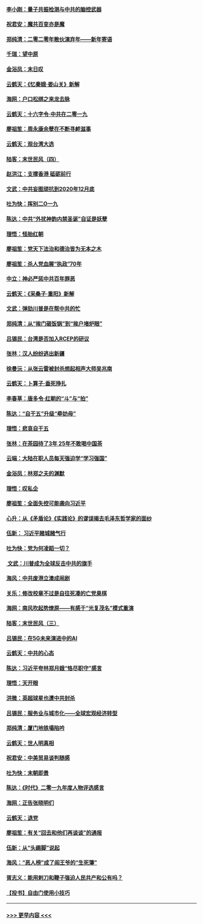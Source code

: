 #### [李小刚：量子共振检测与中共的脑控武器](../pages/nsc993/n11754518.md?t=12301801) 
#### [祝君安：魔共百变亦是魔](../pages/nsc993/n11754469.md?t=12301801) 
#### [郑纯清：二零二零年散伙演弃年——新年寄语](../pages/nsc993/n11754195.md?t=12301801) 
#### [千瑞：望中原](../pages/nsc993/n11754159.md?t=12301801) 
#### [金浴凤：末日叹](../pages/nsc993/n11752359.md?t=12301801) 
#### [云鹤天：《忆秦娥‧娄山关》新解](../pages/nsc993/n11752348.md?t=12301801) 
#### [海网：户口松绑之来龙去脉](../pages/nsc993/n11752328.md?t=12301801) 
#### [云鹤天：十六字令‧中共在二零一九](../pages/nsc993/n11752305.md?t=12301801) 
#### [廖祖笙：周永康余孽在不断寻衅滋事](../pages/nsc993/n11751013.md?t=12301801) 
#### [云鹤天：观台湾大选](../pages/nsc993/n11751007.md?t=12301801) 
#### [陆客：末世民风（四）](../pages/nsc993/n11749203.md?t=12301801) 
#### [赵洪江：支撑香港 砥砺前行](../pages/nsc993/n11748482.md?t=12301801) 
#### [文武：中共妄图顽抗到2020年12月底](../pages/nsc993/n11748446.md?t=12301801) 
#### [吐为快：挥别二O一九](../pages/nsc993/n11748411.md?t=12301801) 
#### [陈达：中共“外扰神韵内禁圣诞”自证是妖孽](../pages/nsc993/n11748226.md?t=12301801) 
#### [理悟：怪胎红朝](../pages/nsc993/n11748206.md?t=12301801) 
#### [廖祖笙：党天下法治和德治皆为无本之木](../pages/nsc993/n11748135.md?t=12301801) 
#### [廖祖笙：杀人党血腥“执政”70年](../pages/nsc993/n11745144.md?t=12301801) 
#### [中立：神必严惩中共百年罪恶](../pages/nsc993/n11744970.md?t=12301801) 
#### [云鹤天：《采桑子‧重阳》新解](../pages/nsc993/n11744948.md?t=12301801) 
#### [文武：弹劾川普是在帮中共的忙](../pages/nsc993/n11744758.md?t=12301801) 
#### [郑纯清：从“挨门砸饭锅”到“挨户堵炉眼”](../pages/nsc993/n11744745.md?t=12301801) 
#### [吕锡民：台湾是否加入RCEP的研议](../pages/nsc993/n11744701.md?t=12301801) 
#### [张林：汉人纷纷逃出新疆](../pages/nsc993/n11743530.md?t=12301801) 
#### [徐曼沅：从张云雷被封杀想起相声大师吴兆南](../pages/nsc993/n11741816.md?t=12301801) 
#### [云鹤天：卜算子‧垂死挣扎](../pages/nsc993/n11739956.md?t=12301801) 
#### [李春草：唐多令‧红朝的“斗”与“拍”](../pages/nsc993/n11739830.md?t=12301801) 
#### [陈达：“自干五”升级“牵妨母”](../pages/nsc993/n11739724.md?t=12301801) 
#### [理悟：悲哀自干五](../pages/nsc993/n11739547.md?t=12301801) 
#### [张林：在茶园待了3年 25年不敢喝中国茶](../pages/nsc993/n11739240.md?t=12301801) 
#### [云端：大陆在职人员每天强迫学“学习强国”](../pages/nsc993/n11738735.md?t=12301801) 
#### [金浴凤：林郑之夫的渊默](../pages/nsc993/n11737735.md?t=12301801) 
#### [理悟：叹私企](../pages/nsc993/n11737715.md?t=12301801) 
#### [廖祖笙：全面失控可能袭向习近平](../pages/nsc993/n11737704.md?t=12301801) 
#### [心升：从《矛盾论》《实践论》的谬误揭去毛泽东哲学家的面纱](../pages/nsc993/n11736962.md?t=12301801) 
#### [伍新： 习近平赌城赌气行](../pages/nsc993/n11736929.md?t=12301801) 
#### [吐为快：党为何凌蹈一切？](../pages/nsc993/n11736915.md?t=12301801) 
#### [ 文武：川普成为全球反击中共的旗手](../pages/nsc993/n11736882.md?t=12301801) 
#### [海风：中共废港立澳成闹剧](../pages/nsc993/n11735857.md?t=12301801) 
#### [关乐：修改校章不过是自往死凑的亡党臭棋](../pages/nsc993/n11735097.md?t=12301801) 
#### [海网：南风吹起势燎原——有感于“光复茂名”模式重演](../pages/nsc993/n11732308.md?t=12301801) 
#### [陆客：末世民风（三）](../pages/nsc993/n11732211.md?t=12301801) 
#### [吕锡民：在5G未来演进中的AI](../pages/nsc993/n11730010.md?t=12301801) 
#### [云鹤天：中共的心态](../pages/nsc993/n11729906.md?t=12301801) 
#### [陈达：习近平夸林郑月娥“恪尽职守”感言](../pages/nsc993/n11729881.md?t=12301801) 
#### [理悟：天开眼](../pages/nsc993/n11729699.md?t=12301801) 
#### [洪微：英超球星也遭中共封杀](../pages/nsc993/n11727243.md?t=12301801) 
#### [吕锡民：服务业与城市化——全球宏观经济转型](../pages/nsc993/n11725845.md?t=12301801) 
#### [郑纯清：厦门地铁塌陷吟](../pages/nsc993/n11725813.md?t=12301801) 
#### [云鹤天：世人明真相](../pages/nsc993/n11725621.md?t=12301801) 
#### [祝君安：中美贸易谈判随感](../pages/nsc993/n11725609.md?t=12301801) 
#### [吐为快：末朝即景](../pages/nsc993/n11723365.md?t=12301801) 
#### [陈达：《时代》二零一九年度人物评选感言](../pages/nsc993/n11723337.md?t=12301801) 
#### [海网：正告张晓明们](../pages/nsc993/n11723228.md?t=12301801) 
#### [云鹤天：退党](../pages/nsc993/n11723056.md?t=12301801) 
#### [廖祖笙：有关“回去和他们再谈谈”的通报](../pages/nsc993/n11722442.md?t=12301801) 
#### [伍新：从“头踢脚”说起](../pages/nsc993/n11722429.md?t=12301801) 
#### [海风：“恶人榜”成了阎王爷的“生死簿”](../pages/nsc993/n11722272.md?t=12301801) 
#### [胥志义：能用剌刀和鞭子强迫人民共产和公有吗？](../pages/nsc993/n11720569.md?t=12301801) 
#### [【投书】自由门使用小技巧](../pages/nsc993/n11720180.md?t=12301801) 

----
#### [ >>> 更早内容 <<< ](../indexes/nsc993-earlier.md)
